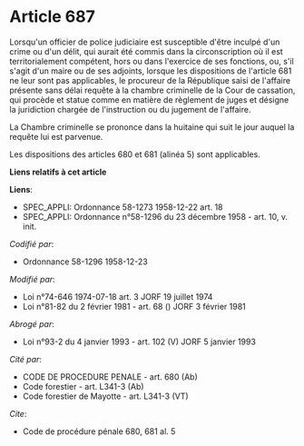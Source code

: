 # Article 687

Lorsqu'un officier de police judiciaire est susceptible d'être inculpé d'un crime ou d'un délit, qui aurait été commis dans
la circonscription où il est territorialement compétent, hors ou dans l'exercice de ses fonctions, ou, s'il s'agit d'un maire
ou de ses adjoints, lorsque les dispositions de l'article 681 ne leur sont pas applicables, le procureur de la République
saisi de l'affaire présente sans délai requête à la chambre criminelle de la Cour de cassation, qui procède et statue comme
en matière de règlement de juges et désigne la juridiction chargée de l'instruction ou du jugement de l'affaire.

La Chambre criminelle se prononce dans la huitaine qui suit le jour auquel la requête lui est parvenue.

Les dispositions des articles 680 et 681 (alinéa 5) sont applicables.

**Liens relatifs à cet article**

**Liens**:

  - SPEC_APPLI: Ordonnance 58-1273 1958-12-22 art. 18
  - SPEC_APPLI: Ordonnance n°58-1296 du 23 décembre 1958 - art. 10, v. init.

_Codifié par_:

  - Ordonnance 58-1296 1958-12-23

_Modifié par_:

  - Loi n°74-646 1974-07-18 art. 3 JORF 19 juillet 1974
  - Loi n°81-82 du 2 février 1981 - art. 68 () JORF 3 février 1981

_Abrogé par_:

  - Loi n°93-2 du 4 janvier 1993 - art. 102 (V) JORF 5 janvier 1993

_Cité par_:

  - CODE DE PROCEDURE PENALE - art. 680 (Ab)
  - Code forestier - art. L341-3 (Ab)
  - Code forestier de Mayotte - art. L341-3 (VT)

_Cite_:

  - Code de procédure pénale 680, 681 al. 5
